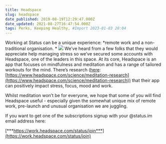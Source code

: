 ```yaml
---
title: Headspace
slug: headspace
date_published: 2019-08-19T12:29:47.000Z
date_updated: 2021-08-27T16:47:54.000Z
tags: Perks, Keeping Healthy, #Import 2023-01-03 20:04
---
```


Working at Status can be a unique experience: *remote work and a non-traditional organisation. *
![](https://lh4.googleusercontent.com/T91KZWQeXwX7xKjfMTdOcosknyqS2k5Aht4YeYvvCVchfG7F0mm-886nYBFhdRr7AMotyFYhvt2jz1kzwCx8ZZbkhoCzpp2wdo3Cu-yRglXW6z1y2i0l0mbCbQ3QQ8Kqv4OEQB-4a2g)
We’ve heard from a few folks that they would appreciate help managing stress so we’ve secured some accounts with Headspace, one of the leaders in this space. At its core, Headspace is an app that focuses on mindfulness and meditation and has a range of tailored workouts for the mind. There’s research ([here](https://www.headspace.com/science/meditation-research): [https://www.headspace.com/science/meditation-research](https://www.headspace.com/science/meditation-research)) that their app can positively impact stress, focus, mood and work. 

Whilst meditation won’t be for everyone, we hope that some of you will find Headspace useful - especially given the somewhat unique mix of remote work, pre-launch and unusual organisation we are juggling. 

If you want to get one of the subscriptions signup with your @status.im email address here:

[***https://work.headspace.com/status/join***](https://work.headspace.com/status/join)
